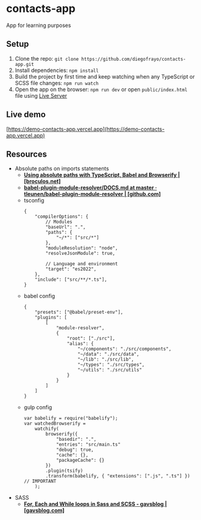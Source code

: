 # contacts-app

App for learning purposes

## Setup

1. Clone the repo: `git clone https://github.com/diegofrayo/contacts-app.git`
1. Install dependencies: `npm install`
1. Build the project by first time and keep watching when any TypeScript or SCSS file changes: `npm run watch`
1. Open the app on the browser: `npm run dev` or open `public/index.html` file using [Live Server](https://marketplace.visualstudio.com/items?itemName=ritwickdey.LiveServer)

## Live demo

[https://demo-contacts-app.vercel.app](https://demo-contacts-app.vercel.app)

## Resources

- Absolute paths on imports statements
	- **[Using absolute paths with TypeScript, Babel and Browserify | [broculos.net]](https://broculos.net/2017/10/using-absolute-paths-with-typescript.html)**
	- **[babel-plugin-module-resolver/DOCS.md at master · tleunen/babel-plugin-module-resolver | [github.com]](https://github.com/tleunen/babel-plugin-module-resolver/blob/master/DOCS.md)**
	- tsconfig
		```
		{
			"compilerOptions": {
				// Modules
				"baseUrl": ".",
				"paths": {
					"~/*": ["src/*"]
				},
				"moduleResolution": "node",
				"resolveJsonModule": true,

				// Language and environment
				"target": "es2022",
			},
			"include": ["src/**/*.ts"],
		}
		```
	- babel config
		```
		{
			"presets": ["@babel/preset-env"],
			"plugins": [
				[
					"module-resolver",
					{
						"root": ["./src"],
						"alias": {
							"~/components": "./src/components",
							"~/data": "./src/data",
							"~/lib": "./src/lib",
							"~/types": "./src/types",
							"~/utils": "./src/utils"
						}
					}
				]
			]
		}
		```
	- gulp config
		```
		var babelify = require("babelify");
		var watchedBrowserify =
			watchify(
				browserify({
					"basedir": ".",
					"entries": "src/main.ts"
					"debug": true,
					"cache": {},
					"packageCache": {}
				})
				.plugin(tsify)
				.transform(babelify, { "extensions": [".js", ".ts"] }) // IMPORTANT
			);
		```
- SASS
	- **[For, Each and While loops in Sass and SCSS - gavsblog | [gavsblog.com]](https://gavsblog.com/blog/for-each-while-loops-sass-scss)**
